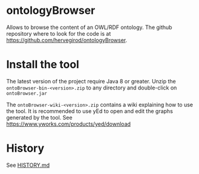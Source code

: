 # ontologyBrowser
Allows to browse the content of an OWL/RDF ontology. The github repository where to look for the code is
at https://github.com/hervegirod/ontologyBrowser.

# Install the tool
The latest version of the project require Java 8 or greater. Unzip the `ontoBrowser-bin-<version>.zip` to any directory and double-click on `ontoBrowser.jar`

The `ontoBrowser-wiki-<version>.zip` contains a wiki explaining how to use the tool. It is recommended to use yEd to open and edit the graphs generated by the tool.
See https://www.yworks.com/products/yed/download


# History
See [HISTORY.md](HISTORY.md)